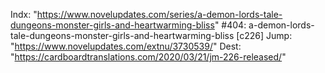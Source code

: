 Indx: "https://www.novelupdates.com/series/a-demon-lords-tale-dungeons-monster-girls-and-heartwarming-bliss"
#404: a-demon-lords-tale-dungeons-monster-girls-and-heartwarming-bliss [c226]
Jump: "https://www.novelupdates.com/extnu/3730539/"
Dest: "https://cardboardtranslations.com/2020/03/21/jm-226-released/"